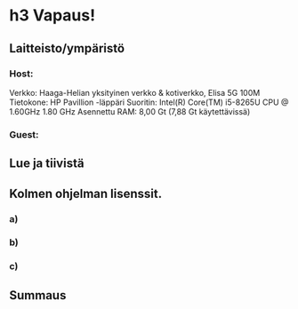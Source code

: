 
# h3 Vapaus!

## Laitteisto/ympäristö

### Host:
Verkko: Haaga-Helian yksityinen verkko & kotiverkko, Elisa 5G 100M
Tietokone: HP Pavillion -läppäri
Suoritin: Intel(R) Core(TM) i5-8265U CPU @ 1.60GHz   1.80 GHz
Asennettu RAM: 8,00 Gt (7,88 Gt käytettävissä)

### Guest:


## Lue ja tiivistä

## Kolmen ohjelman lisenssit.

### a)


### b)

### c)

## Summaus
